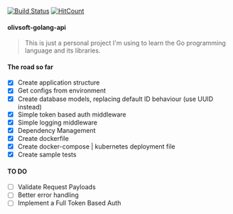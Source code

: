 [![Build Status](https://travis-ci.com/erickoliv/finances-api.svg?branch=master)](https://travis-ci.com/erickoliv/finances-api.svg?branch=master)
[![HitCount](http://hits.dwyl.io/ericktm/ericktm/olivsoft-golang-api.svg)](http://hits.dwyl.io/ericktm/ericktm/olivsoft-golang-api)
#### olivsoft-golang-api
> This is just a personal project I'm using to learn the Go programming language and its libraries.
#### The road so far
- [x] Create application structure
- [x] Get configs from environment
- [x] Create database models, replacing default ID behaviour (use UUID instead)
- [x] Simple token based auth middleware
- [x] Simple logging middleware
- [x] Dependency Management
- [x] Create dockerfile
- [x] Create docker-compose | kubernetes deployment file
- [x] Create sample tests

#### TO DO
- [ ] Validate Request Payloads
- [ ] Better error handling
- [ ] Implement a Full Token Based Auth

